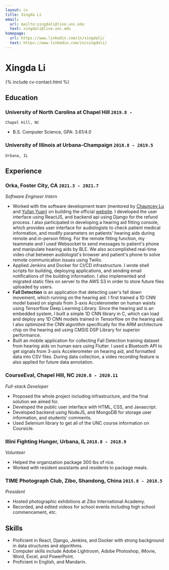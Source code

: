 ```yaml
---
layout: cv
title: Xingda Li
email:
  url: mailto:xingdali@live.unc.edu
  text: xingdali@live.unc.edu
homepage:
  url: https://www.linkedin.com/in/xingdali/
  text: https://www.linkedin.com/in/xingdali/
---
```


# Xingda Li

<!--
include contact information from the front matter
Supported arguments:
    - homepage: url, text
    - phone
    - email
-->

{% include cv-contact.html %}

## Education

### **University of North Carolina at Chapel Hill** `2019.8 -`

```
Chapel Hill, NC
```

- B.S. Computer Science, GPA: 3.61/4.0

### **University of Illinois at Urbana-Champaign** `2018.8 - 2019.5`

```
Urbana, IL
```


## Experience

### **Orka, Foster City, CA** `2021.3 - 2021.7`

_Software Engineer Intern_<br>
- Worked with the software development team (mentored by [Chauncey Lu](https://www.linkedin.com/in/chauncey-lu-657b9580/) and [Yufan Yuan](https://www.linkedin.com/in/yufan-yuan-1b8117135/)) on building the official [website](https://hiorka.com). I developed the user interface using ReactJS, and backend api using Django for the refund process. I also participated in developing a hearing aid fitting console, which provides user interface for audiologists to check patient medical information, and modify parameters on patients' hearing aids during remote and in-person fitting. For the remote fitting function, my teammate and I used Websocket to send messages to patient's phone and manipulate hearing aids by BLE. We also accomplished real-time video chat between audiologist's browser and patient's phone to solve remote communication issues using Twilio.
- Applied Jenkins and Docker for CI/CD infrastructure. I wrote shell scripts for building, deploying applications, and sending email notifications of the building information. I also implemented and migrated static files on server to the AWS S3 in order to store future files uploaded by users.
- **Fall Detection** is an application that detecting user's fall down movement, which running on the hearing aid. I first trained a 1D CNN model based on signals from 3-axis Accelerometer on human waists using Tensorflow Deep Learning Library. Since the hearing aid is an embedded system, I built a simple 1D CNN library in C, which can load and deploy any 1D CNN models trained in Tensorflow on the hearing aid. I also optimized the CNN algorithm specifically for the ARM architecture chip on the hearing aid using CMSIS DSP Library for superior performance.
- Built an mobile application for collecting Fall Detection training dataset from hearing aids on human ears using Flutter. I used a Bluetooth API to get signals from 3-axis Accelerometer on hearing aid, and formatted data into CSV files. During data collection, a video recording feature is also applied for future data annotation.

### **CourseEval, Chapel Hill, NC** `2020.8 - 2020.11`

_Full-stack Developer_<br>
- Proposed the whole project including infrastructure, and the final solution we aimed for.
- Developed the public user interface with HTML, CSS, and Javascript.
- Developed backend using NodeJS, and MongoDB for storage user information, and students’ comments.
- Used Selenium library to get all of the UNC course information on Coursicle.
  
### **Illini Fighting Hunger, Urbana, IL** `2018.8 - 2018.9`

_Volunteer_<br>
- Helped the organization package 300 lbs of rice.
- Worked with resident assistants and residents to package meals.

### **TIME Photograph Club, Zibo, Shandong, China** `2015.8 - 2018.5`

_President_<br>
- Hosted photographic exhibitions at Zibo International Academy.
- Recorded, and edited videos for school events including high school commencement, etc.

## Skills

- Proficient in React, Django, Jenkins, and Docker with strong background in data structures and algorithms.
- Computer skills include Adobe Lightroom, Adobe Photoshop, iMovie, Word, Excel, and PowerPoint.
- Proficient in English, and Mandarin.


<!-- ### Footer

Last updated: May 2013 -->
